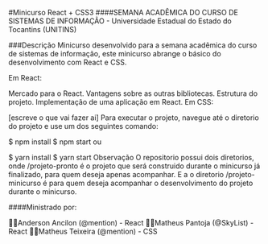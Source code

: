 #Minicurso React + CSS3 ####SEMANA ACADÊMICA DO CURSO DE SISTEMAS DE INFORMAÇÃO - Universidade Estadual do Estado do Tocantins (UNITINS)

###Descrição Minicurso desenvolvido para a semana acadêmica do curso de sistemas de informação, este minicurso abrange o básico do desenvolvimento com React e CSS.

Em React:

 Mercado para o React.
 Vantagens sobre as outras bibliotecas.
 Estrutura do projeto.
 Implementação de uma aplicação em React.
Em CSS:

 [escreve o que vai fazer ai]
Para executar o projeto, navegue até o diretorio do projeto e use um dos seguintes comando:

$ npm install
$ npm start
ou

$ yarn install
$ yarn start
Observação O repositorio possui dois diretorios, onde /projeto-pronto é o projeto que será construido durante o minicurso já finalizado, para quem deseja apenas acompanhar. E a o diretorio /projeto-minicurso é para quem deseja acompanhar o desenvolvimento do projeto durante o minicurso.

####Ministrado por:

👨‍💻Anderson Ancilon (@mention) - React
👨‍💻Matheus Pantoja (@SkyList) - React
👨‍💻Matheus Teixeira (@mention) - CSS
